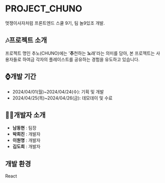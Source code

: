 # PROJECT_CHUNO
멋쟁이사자처럼 프론트엔드 스쿨 9기, 팀 놀9있조 개발.

## 🎶프로젝트 소개
프로젝트 명인 추노(CHUNO)에는 '**추**천하는 **노**래'라는 의미를 담아, 본 프로젝트는 사용자들로 하여금 각자의 플레이스트를 공유하는 경험을 유도하고 있습니다.

## ⌚개발 기간
+ 2024/04/01(월)~2024/04/24(수): 기획 및 개발
+ 2024/04/25(목)~2024/04/26(금): 데모데이 및 수료

## 🧑‍💻개발자 소개
+ **남동현** : 팀장
+ **박희진** : 개발자
+ **이원명** : 개발자
+ **김도희** : 개발자

## 개발 환경
React